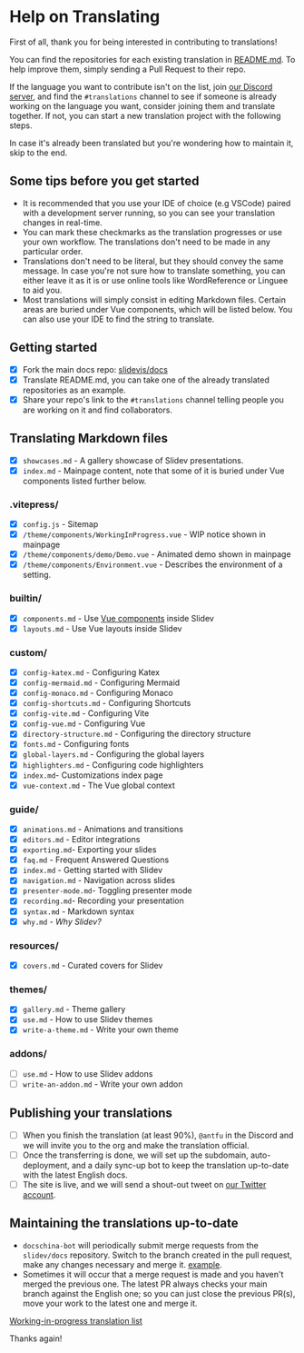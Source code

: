# Help on Translating

<!-- For translations maintainers: You don't need to translate this port -->

First of all, thank you for being interested in contributing to translations!

You can find the repositories for each existing translation in [README.md](./README.md). To help improve them, simply sending a Pull Request to their repo.

If the language you want to contribute isn't on the list, join [our Discord server](https://chat.sli.dev), and find the `#translations` channel to see if someone is already working on the language you want, consider joining them and translate together. If not, you can start a new translation project with the following steps.

In case it's already been translated but you're wondering how to maintain it, skip to the end.
## Some tips before you get started
- It is recommended that you use your IDE of choice (e.g VSCode) paired with a development server running, so you can see your translation changes in real-time.
- You can mark these checkmarks as the translation progresses or use your own workflow. The translations don't need to be made in any particular order.
- Translations don't need to be literal, but they should convey the same message. In case you're not sure how to translate something, you can either leave it as it is or use online tools like WordReference or Linguee to aid you.
- Most translations will simply consist in editing Markdown files. Certain areas are buried under Vue components, which will be listed below. You can also use your IDE to find the string to translate.

## Getting started

- [X] Fork the main docs repo: [slidevjs/docs](https://github.com/slidevjs/docs)
- [X] Translate README.md, you can take one of the already translated repositories as an example.
- [X] Share your repo's link to the `#translations` channel telling people you are working on it and find collaborators.

## Translating Markdown files

- [X] `showcases.md` - A gallery showcase of Slidev presentations.
- [X] `index.md` - Mainpage content, note that some of it is buried under Vue components listed further below.

### .vitepress/

- [X] `config.js` - Sitemap
- [X] `/theme/components/WorkingInProgress.vue` - WIP notice shown in mainpage
- [X] `/theme/components/demo/Demo.vue` - Animated demo shown in mainpage
- [X] `/theme/components/Environment.vue` - Describes the environment of a setting.

### builtin/

- [X] `components.md` - Use [Vue components](https://v3.vuejs.org/guide/component-basics.html) inside Slidev
- [X] `layouts.md` - Use Vue layouts inside Slidev

### custom/

- [X] `config-katex.md` - Configuring Katex
- [X] `config-mermaid.md` - Configuring Mermaid
- [X] `config-monaco.md` - Configuring Monaco
- [X] `config-shortcuts.md` - Configuring Shortcuts
- [X] `config-vite.md` - Configuring Vite
- [X] `config-vue.md` - Configuring Vue
- [X] `directory-structure.md` - Configuring the directory structure
- [X] `fonts.md` - Configuring fonts
- [X] `global-layers.md` - Configuring the global layers
- [X] `highlighters.md` - Configuring code highlighters
- [X] `index.md`- Customizations index page
- [X] `vue-context.md` - The Vue global context

### guide/

- [X] `animations.md` - Animations and transitions
- [X] `editors.md` - Editor integrations
- [X] `exporting.md`- Exporting your slides
- [X] `faq.md` - Frequent Answered Questions
- [X] `index.md` - Getting started with Slidev
- [X] `navigation.md` - Navigation across slides
- [X] `presenter-mode.md`- Toggling presenter mode
- [X] `recording.md`- Recording your presentation
- [X] `syntax.md` - Markdown syntax
- [X] `why.md` - _Why Slidev?_

### resources/

- [X] `covers.md` - Curated covers for Slidev

### themes/

- [X] `gallery.md` - Theme gallery
- [X] `use.md` - How to use Slidev themes
- [X] `write-a-theme.md` - Write your own theme

### addons/

- [ ] `use.md` - How to use Slidev addons
- [ ] `write-an-addon.md` - Write your own addon

## Publishing your translations

- [ ] When you finish the translation (at least 90%), `@antfu` in the Discord and we will invite you to the org and make the translation official.
- [ ] Once the transferring is done, we will set up the subdomain, auto-deployment, and a daily sync-up bot to keep the translation up-to-date with the latest English docs.
- [ ] The site is live, and we will send a shout-out tweet on [our Twitter account](https://twitter.com/Slidevjs).

## Maintaining the translations up-to-date

- `docschina-bot` will periodically submit merge requests from the `slidev/docs` repository. Switch to the branch created in the pull request, make any changes necessary and merge it. [example](https://github.com/slidevjs/docs-fr/pull/13).
- Sometimes it will occur that a merge request is made and you haven't merged the previous one. The latest PR always checks your main branch against the English one; so you can just close the previous PR(s), move your work to the latest one and merge it.

[Working-in-progress translation list](https://discord.com/channels/851817370623410197/851822360955977760/852614294017146900)

Thanks again!
